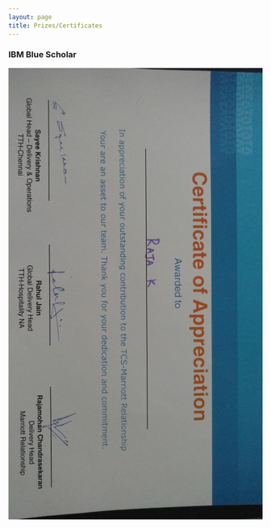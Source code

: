 ```yaml
---
layout: page
title: Prizes/Certificates
---
```


### IBM Blue Scholar
![IBM BlueScholar](img/gem.jpg)
